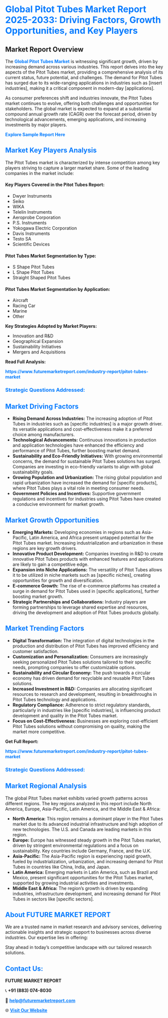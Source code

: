 <h1 style="color: #007BFF;">Global Pitot Tubes Market Report 2025-2033: Driving Factors, Growth Opportunities, and Key Players</h1>

<section id="overview">
<h2>Market Report Overview</h2>
<p>The <a href="https://www.futuremarketreport.com/industry-report/pitot-tubes-market" style="color: #007BFF; text-decoration: none;"><strong>Global Pitot Tubes Market</strong></a> is witnessing significant growth, driven by increasing demand across various industries. This report delves into the key aspects of the Pitot Tubes market, providing a comprehensive analysis of its current status, future potential, and challenges. The demand for Pitot Tubes has surged due to its wide-ranging applications in industries such as [insert industries], making it a critical component in modern-day [applications].</p>
<p>As consumer preferences shift and industries innovate, the Pitot Tubes market continues to evolve, offering both challenges and opportunities for stakeholders. The global market is expected to expand at a substantial compound annual growth rate (CAGR) over the forecast period, driven by technological advancements, emerging applications, and increasing investments by major players.</p>
</section>

<section id="overview">
<p><a href="https://www.futuremarketreport.com/request-sample/reportId=51702" style="color: #007BFF; text-decoration: none;"><strong>Explore Sample Report Here</strong></a></p>
</section>

<section id="key-players">
<h2 style="color: #007BFF;">Market Key Players Analysis</h2>
<p>The Pitot Tubes market is characterized by intense competition among key players striving to capture a larger market share. Some of the leading companies in the market include:</p>
<h4>Key Players Covered in the Pitot Tubes Report:</h4>
<ul><li>Dwyer Instruments</li><li>Seiko</li><li>WIKA</li><li>Telelin Instruments</li><li>Aeroprobe Corporation</li><li>P.S. Instruments</li><li>Yokogawa Electric Corporation</li><li>Davis Instruments</li><li>Testo SA</li><li>Scientific Devices</li></ul>
<h4>Pitot Tubes Market Segmentation by Type:</h4>
<ul><li>S Shape Pitot Tubes</li><li>L Shape Pitot Tubes</li><li>Straight Shaped Pitot Tubes</li></ul>

<h4>Pitot Tubes Market Segmentation by Application:</h4>
<ul><li>Aircraft</li><li>Racing Car</li><li>Marine</li><li>Other</li></ul>
<p><strong>Key Strategies Adopted by Market Players:</strong></p>
<ul>
<li>Innovation and R&D</li>
<li>Geographical Expansion</li>
<li>Sustainability Initiatives</li>
<li>Mergers and Acquisitions</li>
</ul>
</section>

<section>
<p><strong>Read Full Analysis: </strong></p><a href="https://www.futuremarketreport.com/industry-report/pitot-tubes-market" style="color: #007BFF; text-decoration: none;"><strong>https://www.futuremarketreport.com/industry-report/pitot-tubes-market</strong></a>
<h3 style="color: #007BFF;">Strategic Questions Addressed:</h3>
</section>

<section id="driving-factors">
<h2 style="color: #007BFF;">Market Driving Factors</h2>
<ul>
<li><strong>Rising Demand Across Industries:</strong> The increasing adoption of Pitot Tubes in industries such as [specific industries] is a major growth driver. Its versatile applications and cost-effectiveness make it a preferred choice among manufacturers.</li>
<li><strong>Technological Advancements:</strong> Continuous innovations in production and application technologies have enhanced the efficiency and performance of Pitot Tubes, further boosting market demand.</li>
<li><strong>Sustainability and Eco-Friendly Initiatives:</strong> With growing environmental concerns, the demand for sustainable Pitot Tubes solutions has surged. Companies are investing in eco-friendly variants to align with global sustainability goals.</li>
<li><strong>Growing Population and Urbanization:</strong> The rising global population and rapid urbanization have increased the demand for [specific products], where Pitot Tubes plays a vital role in meeting consumer needs.</li>
<li><strong>Government Policies and Incentives:</strong> Supportive government regulations and incentives for industries using Pitot Tubes have created a conducive environment for market growth.</li>
</ul>
</section>

<section id="growth-opportunities">
<h2 style="color: #007BFF;">Market Growth Opportunities</h2>
<ul>
<li><strong>Emerging Markets:</strong> Developing economies in regions such as Asia-Pacific, Latin America, and Africa present untapped potential for the Pitot Tubes market. Increasing industrialization and urbanization in these regions are key growth drivers.</li>
<li><strong>Innovative Product Development:</strong> Companies investing in R&D to create innovative Pitot Tubes products with enhanced features and applications are likely to gain a competitive edge.</li>
<li><strong>Expansion into Niche Applications:</strong> The versatility of Pitot Tubes allows it to be utilized in niche markets such as [specific niches], creating opportunities for growth and diversification.</li>
<li><strong>E-commerce Growth:</strong> The rise of e-commerce platforms has created a surge in demand for Pitot Tubes used in [specific applications], further boosting market growth.</li>
<li><strong>Strategic Partnerships and Collaborations:</strong> Industry players are forming partnerships to leverage shared expertise and resources, driving the development and adoption of Pitot Tubes products globally.</li>
</ul>
</section>

<section id="trending-factors">
<h2 style="color: #007BFF;">Market Trending Factors</h2>
<ul>
<li><strong>Digital Transformation:</strong> The integration of digital technologies in the production and distribution of Pitot Tubes has improved efficiency and customer satisfaction.</li>
<li><strong>Customization and Personalization:</strong> Consumers are increasingly seeking personalized Pitot Tubes solutions tailored to their specific needs, prompting companies to offer customizable options.</li>
<li><strong>Sustainability and Circular Economy:</strong> The push towards a circular economy has driven demand for recyclable and reusable Pitot Tubes solutions.</li>
<li><strong>Increased Investment in R&D:</strong> Companies are allocating significant resources to research and development, resulting in breakthroughs in Pitot Tubes technology and applications.</li>
<li><strong>Regulatory Compliance:</strong> Adherence to strict regulatory standards, particularly in industries like [specific industries], is influencing product development and quality in the Pitot Tubes market.</li>
<li><strong>Focus on Cost-Effectiveness:</strong> Businesses are exploring cost-efficient Pitot Tubes solutions without compromising on quality, making the market more competitive.</li>
</ul>
</section>

<section>
<p><strong>Get Full Report: </strong></p><a href="https://www.futuremarketreport.com/industry-report/pitot-tubes-market" style="color: #007BFF; text-decoration: none;"><strong>https://www.futuremarketreport.com/industry-report/pitot-tubes-market</strong></a>
<h3 style="color: #007BFF;">Strategic Questions Addressed:</h3>
</section>


<section id="regional-analysis">
<h2 style="color: #007BFF;">Market Regional Analysis</h2>
<p>The global Pitot Tubes market exhibits varied growth patterns across different regions. The key regions analyzed in this report include North America, Europe, Asia-Pacific, Latin America, and the Middle East & Africa:</p>
<ul>
<li><strong>North America:</strong> This region remains a dominant player in the Pitot Tubes market due to its advanced industrial infrastructure and high adoption of new technologies. The U.S. and Canada are leading markets in this region.</li>
<li><strong>Europe:</strong> Europe has witnessed steady growth in the Pitot Tubes market, driven by stringent environmental regulations and a focus on sustainability. Key countries include Germany, France, and the U.K.</li>
<li><strong>Asia-Pacific:</strong> The Asia-Pacific region is experiencing rapid growth, fueled by industrialization, urbanization, and increasing demand for Pitot Tubes in countries like China, India, and Japan.</li>
<li><strong>Latin America:</strong> Emerging markets in Latin America, such as Brazil and Mexico, present significant opportunities for the Pitot Tubes market, supported by growing industrial activities and investments.</li>
<li><strong>Middle East & Africa:</strong> The region’s growth is driven by expanding industries, infrastructure development, and increasing demand for Pitot Tubes in sectors like [specific sectors].</li>
</ul>
</section>

<footer>
<h2 style="color: #007BFF;">About FUTURE MARKET REPORT</h2>
<p>We are a trusted name in market research and advisory services, delivering actionable insights and strategic support to businesses across diverse industries. Our expertise lies in offering:</p>

<p>Stay ahead in today’s competitive landscape with our tailored research solutions.</p>

<h2 style="color: #007BFF;">Contact Us:</h2>
<p><strong>FUTURE MARKET REPORT</strong></p>
<p>📞 <strong>+91 (883) 074-8030</strong></p>
<p>📧 <strong><a href="mailto:help@futuremarketreport.com" style="color: #007BFF;">help@futuremarketreport.com</a></strong></p>
<p>🌐 <strong><a href="https://www.futuremarketreport.com/" style="color: #007BFF;">Visit Our Website</a></strong></p>
</footer>